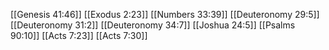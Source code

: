 [[Genesis 41:46]]
[[Exodus 2:23]]
[[Numbers 33:39]]
[[Deuteronomy 29:5]]
[[Deuteronomy 31:2]]
[[Deuteronomy 34:7]]
[[Joshua 24:5]]
[[Psalms 90:10]]
[[Acts 7:23]]
[[Acts 7:30]]
